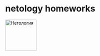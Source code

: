 # netology homeworks 
<img src="https://netology.ru/_next/static/media/logo-black-text.6a91d6f1.svg" alt="Нетология"  style="width: 100px"> 

